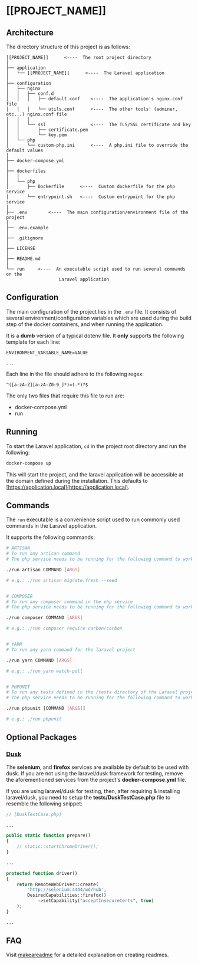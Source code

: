 # [[PROJECT_NAME]]

## Architecture

The directory structure of this project is as follows:

```
[[PROJECT_NAME]]      <----  The root project directory
│
├── application
│   └── [[PROJECT_NAME]]      <----  The Laravel application
│
├── configuration
│   ├── nginx
│   │   ├── conf.d
│   │   │   ├── default.conf    <----  The application's nginx.conf file
│   │   │   └── utils.conf      <----  The other tools' (adminer, etc...) nginx.conf file
│   │   │
│   │   └── ssl                 <----  The TLS/SSL certificate and key
│   │       ├── certificate.pem
│   │       └── key.pem
│   └── php
│       └── custom-php.ini      <----  A php.ini file to override the default values
│
├── docker-compose.yml
│
├── dockerfiles
│   │
│   └── php
│       ├── Dockerfile      <----  Custom dockerfile for the php service
│       └── entrypoint.sh   <----  Custom entrypoint for the php service
│
├── .env        <----  The main configuration/environment file of the project
│
├── .env.example
│
├── .gitignore
│
├── LICENSE
│
├── README.md
│
└── run     <----  An executable script used to run several commands on the
                    Laravel application
```

## Configuration

The main configuration of the project lies in the ```.env``` file.
It consists of several environment/configuration variables which are used during
the build step of the docker containers, and when running the application.

It is a **dumb** version of a typical dotenv file. It **only** supports the
following template for each line:

```env
ENVIRONMENT_VARIABLE_NAME=VALUE

...
```

Each line in the file should adhere to the following regex:

```regex
^([a-zA-Z][a-zA-Z0-9_]*)=(.*)?$
```

The only two files that require this file to run are:

* docker-compose.yml
* run

## Running

To start the Laravel application, ```cd``` in the project root directory and run
the following:

```sh
docker-compose up
```

This will start the project, and the laravel application will be accessible
at the domain defined during the installation.
This defaults to [https://application.local](https://application.local).

## Commands

The ```run``` executable is a convenience script used to run commonly used
commands in the Laravel application.

It supports the following commands:

```sh
# ARTISAN
# To run any artisan command
# The php service needs to be running for the following command to work

./run artisan COMMAND [ARGS]

# e.g.: ./run artisan migrate:fresh --seed


# COMPOSER
# To run any composer command in the php service
# The php service needs to be running for the following command to work

./run composer COMMAND [ARGS]

# e.g.: ./run composer require carbon/carbon


# YARN
# To run any yarn command for the laravel project

./run yarn COMMAND [ARGS]

# e.g.: ./run yarn watch-poll


# PHPUNIT
# To run any tests defined in the /tests directory of the Laravel project
# The php service needs to be running for the following command to work

./run phpunit [COMMAND [ARGS]]

# e.g.: ./run phpunit
```

## Optional Packages

### [Dusk](https://laravel.com/docs/master/dusk)

The **selenium**, and **firefox** services are available by default to be used with dusk. If you are not using the
laravel/dusk framework for testing, remove the aforementioned services from the project's **docker-compose.yml** file.

If you are using laravel/dusk for testing, then, after requiring & installing laravel/dusk, you need to setup the
**tests/DuskTestCase.php** file to resemble the following snippet:

```php
// [DuskTestCase.php]

...

public static function prepare()
{
    // static::startChromeDriver();
}

...

protected function driver()
{
    return RemoteWebDriver::create(
        'http://selenium:4444/wd/hub',
        DesiredCapabilities::firefox()
            ->setCapability("acceptInsecureCerts", true)
    );
}

...
```

## FAQ

Visit [makeareadme](https://www.makeareadme.com) for a detailed explanation on
creating readmes.
